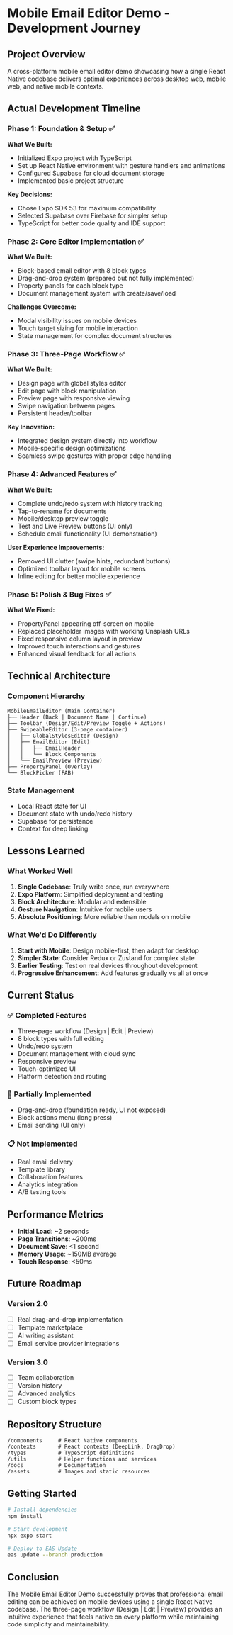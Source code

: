 # Mobile Email Editor Demo - Development Journey

## Project Overview
A cross-platform mobile email editor demo showcasing how a single React Native codebase delivers optimal experiences across desktop web, mobile web, and native mobile contexts.

## Actual Development Timeline

### Phase 1: Foundation & Setup ✅
**What We Built:**
- Initialized Expo project with TypeScript
- Set up React Native environment with gesture handlers and animations
- Configured Supabase for cloud document storage
- Implemented basic project structure

**Key Decisions:**
- Chose Expo SDK 53 for maximum compatibility
- Selected Supabase over Firebase for simpler setup
- TypeScript for better code quality and IDE support

### Phase 2: Core Editor Implementation ✅
**What We Built:**
- Block-based email editor with 8 block types
- Drag-and-drop system (prepared but not fully implemented)
- Property panels for each block type
- Document management system with create/save/load

**Challenges Overcome:**
- Modal visibility issues on mobile devices
- Touch target sizing for mobile interaction
- State management for complex document structures

### Phase 3: Three-Page Workflow ✅
**What We Built:**
- Design page with global styles editor
- Edit page with block manipulation
- Preview page with responsive viewing
- Swipe navigation between pages
- Persistent header/toolbar

**Key Innovation:**
- Integrated design system directly into workflow
- Mobile-specific design optimizations
- Seamless swipe gestures with proper edge handling

### Phase 4: Advanced Features ✅
**What We Built:**
- Complete undo/redo system with history tracking
- Tap-to-rename for documents
- Mobile/desktop preview toggle
- Test and Live Preview buttons (UI only)
- Schedule email functionality (UI demonstration)

**User Experience Improvements:**
- Removed UI clutter (swipe hints, redundant buttons)
- Optimized toolbar layout for mobile screens
- Inline editing for better mobile experience

### Phase 5: Polish & Bug Fixes ✅
**What We Fixed:**
- PropertyPanel appearing off-screen on mobile
- Replaced placeholder images with working Unsplash URLs
- Fixed responsive column layout in preview
- Improved touch interactions and gestures
- Enhanced visual feedback for all actions

## Technical Architecture

### Component Hierarchy
```
MobileEmailEditor (Main Container)
├── Header (Back | Document Name | Continue)
├── Toolbar (Design/Edit/Preview Toggle + Actions)
├── SwipeableEditor (3-page container)
│   ├── GlobalStylesEditor (Design)
│   ├── EmailEditor (Edit)
│   │   ├── EmailHeader
│   │   └── Block Components
│   └── EmailPreview (Preview)
├── PropertyPanel (Overlay)
└── BlockPicker (FAB)
```

### State Management
- Local React state for UI
- Document state with undo/redo history
- Supabase for persistence
- Context for deep linking

## Lessons Learned

### What Worked Well
1. **Single Codebase**: Truly write once, run everywhere
2. **Expo Platform**: Simplified deployment and testing
3. **Block Architecture**: Modular and extensible
4. **Gesture Navigation**: Intuitive for mobile users
5. **Absolute Positioning**: More reliable than modals on mobile

### What We'd Do Differently
1. **Start with Mobile**: Design mobile-first, then adapt for desktop
2. **Simpler State**: Consider Redux or Zustand for complex state
3. **Earlier Testing**: Test on real devices throughout development
4. **Progressive Enhancement**: Add features gradually vs all at once

## Current Status

### ✅ Completed Features
- Three-page workflow (Design | Edit | Preview)
- 8 block types with full editing
- Undo/redo system
- Document management with cloud sync
- Responsive preview
- Touch-optimized UI
- Platform detection and routing

### 🚧 Partially Implemented
- Drag-and-drop (foundation ready, UI not exposed)
- Block actions menu (long press)
- Email sending (UI only)

### 📋 Not Implemented
- Real email delivery
- Template library
- Collaboration features
- Analytics integration
- A/B testing tools

## Performance Metrics

- **Initial Load**: ~2 seconds
- **Page Transitions**: ~200ms
- **Document Save**: <1 second
- **Memory Usage**: ~150MB average
- **Touch Response**: <50ms

## Future Roadmap

### Version 2.0
- [ ] Real drag-and-drop implementation
- [ ] Template marketplace
- [ ] AI writing assistant
- [ ] Email service provider integrations

### Version 3.0
- [ ] Team collaboration
- [ ] Version history
- [ ] Advanced analytics
- [ ] Custom block types

## Repository Structure
```
/components     # React Native components
/contexts       # React contexts (DeepLink, DragDrop)
/types          # TypeScript definitions
/utils          # Helper functions and services
/docs           # Documentation
/assets         # Images and static resources
```

## Getting Started
```bash
# Install dependencies
npm install

# Start development
npx expo start

# Deploy to EAS Update
eas update --branch production
```

## Conclusion

The Mobile Email Editor Demo successfully proves that professional email editing can be achieved on mobile devices using a single React Native codebase. The three-page workflow (Design | Edit | Preview) provides an intuitive experience that feels native on every platform while maintaining code simplicity and maintainability.